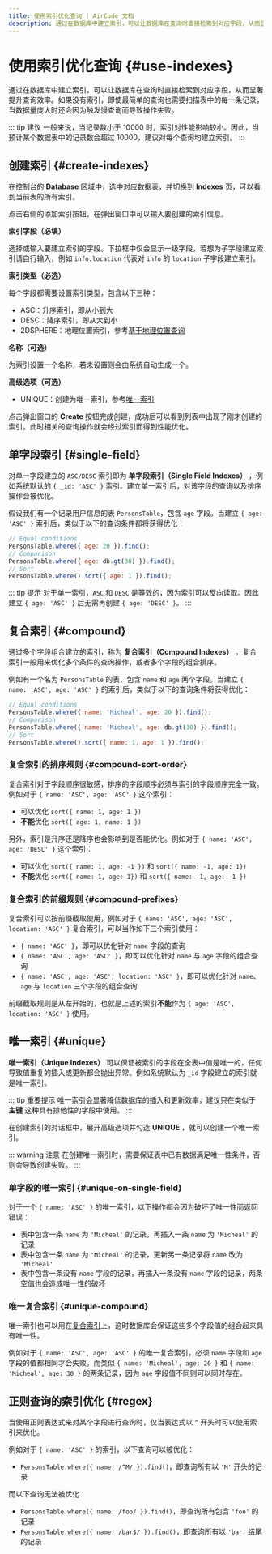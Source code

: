 ```yaml
---
title: 使用索引优化查询 | AirCode 文档
description: 通过在数据库中建立索引，可以让数据库在查询时直接检索到对应字段，从而显著提升查询效率。
---
```


# 使用索引优化查询 {#use-indexes}

通过在数据库中建立索引，可以让数据库在查询时直接检索到对应字段，从而显著提升查询效率。如果没有索引，即使最简单的查询也需要扫描表中的每一条记录，当数据量庞大时还会因为触发慢查询而导致操作失败。

::: tip 建议
一般来说，当记录数小于 10000 时，索引对性能影响较小。因此，当预计某个数据表中的记录数会超过 10000，建议对每个查询均建立索引。
:::

## 创建索引 {#create-indexes}

在控制台的 **Database** 区域中，选中对应数据表，并切换到 **Indexes** 页，可以看到当前表的所有索引。

点击右侧的添加索引按钮，在弹出窗口中可以输入要创建的索引信息。

__索引字段（必填）__

选择或输入要建立索引的字段。下拉框中仅会显示一级字段，若想为子字段建立索引请自行输入，例如 `info.location` 代表对 `info` 的 `location` 子字段建立索引。

__索引类型（必选）__

每个字段都需要设置索引类型，包含以下三种：

- ASC：升序索引，即从小到大
- DESC：降序索引，即从大到小
- 2DSPHERE：地理位置索引，参考[基于地理位置查询](/guide/database/geo)

__名称（可选）__

为索引设置一个名称，若未设置则会由系统自动生成一个。

__高级选项（可选）__

- UNIQUE：创建为唯一索引，参考[唯一索引](#unique)

点击弹出窗口的 **Create** 按钮完成创建，成功后可以看到列表中出现了刚才创建的索引。此时相关的查询操作就会经过索引而得到性能优化。

## 单字段索引 {#single-field}

对单一字段建立的 `ASC/DESC` 索引即为 **单字段索引（Single Field Indexes）** ，例如系统默认的 `{ _id: 'ASC' }` 索引。建立单一索引后，对该字段的查询以及排序操作会被优化。

假设我们有一个记录用户信息的表 `PersonsTable`，包含 `age` 字段。当建立 `{ age: 'ASC' }` 索引后，类似于以下的查询条件都将获得优化：

```js
// Equal conditions
PersonsTable.where({ age: 20 }).find();
// Comparison
PersonsTable.where({ age: db.gt(30) }).find();
// Sort
PersonsTable.where().sort({ age: 1 }).find();
```

::: tip 提示
对于单一索引，`ASC` 和 `DESC` 是等效的，因为索引可以反向读取。因此建立 `{ age: 'ASC' }` 后无需再创建 `{ age: 'DESC' }`。
:::

## 复合索引 {#compound}

通过多个字段组合建立的索引，称为 **复合索引（Compound Indexes）** 。复合索引一般用来优化多个条件的查询操作，或者多个字段的组合排序。

例如有一个名为 `PersonsTable` 的表，包含 `name` 和 `age` 两个字段。当建立 `{ name: 'ASC', age: 'ASC' }` 的索引后，类似于以下的查询条件将获得优化：

```js
// Equal conditions
PersonsTable.where({ name: 'Micheal', age: 20 }).find();
// Comparison
PersonsTable.where({ name: 'Micheal', age: db.gt(30) }).find();
// Sort
PersonsTable.where().sort({ name: 1, age: 1 }).find();
```

### 复合索引的排序规则 {#compound-sort-order}

复合索引对于字段顺序很敏感，排序的字段顺序必须与索引的字段顺序完全一致。例如对于 `{ name: 'ASC', age: 'ASC' }` 这个索引：

- 可以优化 `sort({ name: 1, age: 1 })`
- **不能**优化 `sort({ age: 1, name: 1 })`

另外，索引是升序还是降序也会影响到是否能优化。例如对于 `{ name: 'ASC', age: 'DESC' }` 这个索引：

- 可以优化 `sort({ name: 1, age: -1 })` 和 `sort({ name: -1, age: 1})`
- **不能**优化 `sort({ name: 1, age: 1})` 和 `sort({ name: -1, age: -1 })`

### 复合索引的前缀规则 {#compound-prefixes}

复合索引可以按前缀截取使用，例如对于 `{ name: 'ASC', age: 'ASC', location: 'ASC' }` 复合索引，可以当作如下三个索引使用：

- `{ name: 'ASC' }`，即可以优化针对 `name` 字段的查询
- `{ name: 'ASC', age: 'ASC' }`，即可以优化针对 `name` 与 `age` 字段的组合查询
- `{ name: 'ASC', age: 'ASC', location: 'ASC' }`，即可以优化针对 `name`、`age` 与 `location` 三个字段的组合查询

前缀截取规则是从左开始的，也就是上述的索引**不能**作为 `{ age: 'ASC', location: 'ASC' }` 使用。

## 唯一索引 {#unique}

 **唯一索引（Unique Indexes）** 可以保证被索引的字段在全表中值是唯一的，任何导致值重复的插入或更新都会抛出异常。例如系统默认为 `_id` 字段建立的索引就是唯一索引。

::: tip 重要提示
唯一索引会显著降低数据库的插入和更新效率，建议只在类似于 **主键** 这种具有排他性的字段中使用。
:::

在创建索引的对话框中，展开高级选项并勾选 **UNIQUE** ，就可以创建一个唯一索引。

::: warning 注意
在创建唯一索引时，需要保证表中已有数据满足唯一性条件，否则会导致创建失败。
:::

### 单字段的唯一索引 {#unique-on-single-field}

对于一个 `{ name: 'ASC' }` 的唯一索引，以下操作都会因为破坏了唯一性而返回错误：

- 表中包含一条 `name` 为 `'Micheal'` 的记录，再插入一条 `name` 为 `'Micheal'` 的记录
- 表中包含一条 `name` 为 `'Micheal'` 的记录，更新另一条记录将 `name` 改为 `'Micheal'`
- 表中包含一条没有 `name` 字段的记录，再插入一条没有 `name` 字段的记录，两条空值也会造成唯一性的破坏

### 唯一复合索引 {#unique-compound}

唯一索引也可以用在[复合索引](#compound)上，这时数据库会保证这些多个字段值的组合起来具有唯一性。

例如对于 `{ name: 'ASC', age: 'ASC' }` 的唯一复合索引，必须 `name` 字段和 `age` 字段的值都相同才会失败。而类似 `{ name: 'Micheal', age: 20 }` 和 `{ name: 'Micheal', age: 30 }` 的两条记录，因为 `age` 字段值不同则可以同时存在。

## 正则查询的索引优化 {#regex}

当使用正则表达式来对某个字段进行查询时，仅当表达式以 `^` 开头时可以使用索引来优化。

例如对于 `{ name: 'ASC' }` 的索引，以下查询可以被优化：

- `PersonsTable.where({ name: /^M/ }).find()`，即查询所有以 `'M'` 开头的记录

而以下查询无法被优化：

- `PersonsTable.where({ name: /foo/ }).find()`，即查询所有包含 `'foo'` 的记录
- `PersonsTable.where({ name: /bar$/ }).find()`，即查询所有以 `'bar'` 结尾的记录
